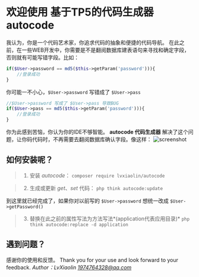 # 欢迎使用 基于TP5的代码生成器 **autocode**
我认为，你是一个代码艺术家，你追求代码的抽象和便捷的代码导航。
在此之前，在一些WEB开发中，你需要是不是翻阅数据库建表语句来寻找和确定字段，否则就有可能写错字段。比如：
```php
if($User->password == md5($this->getParam('password'))){
    //登录成功
}
```
你可能一不小心，`$User->password` 写错成了 `$User->pass`
```php
//$User->password 写成了 $User->pass 导致BUG
if($User->pass == md5($this->getParam('password'))){
    //登录成功
}
```
你为此感到苦恼，你认为你的IDE不够智能。 
**autocode 代码生成器** 解决了这个问题，让你码代码时，不再需要去翻阅数据库确认字段。像这样：
![screenshot](https://www.ipmtalk.com/public/uploads/20190821/5f2047e2abbc8250eaadcc806a2c579f.png)


## 如何安装呢？

> 1. 安装 *autocode*：
>`composer require lvxiaolin/autocode `

> 2. 生成或更新 *get*、*set* 代码：
>`php think autocode:update`

到这里就已经完成了，如果你对以前写的 `$User->password` 想统一改成 `$User->getPassword()`
> 3. 替换在此之前的属性写法为方法写法*(application代表应用目录)*
`php think autocode:replace -d application` 

## 遇到问题？
感谢你的使用和反馈。
Thank you for your use and look forward to your feedback. 
*Author：LvXiaolin <1974764328@qq.com>* 
